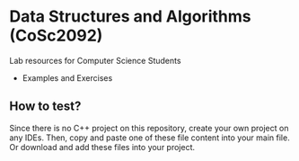 # Data Structures and Algorithms (CoSc2092)
Lab resources for Computer Science Students
- Examples and Exercises

## How to test?
Since there is no C++ project on this repository, create your own project on any IDEs.
Then, copy and paste one of these file content into your main file. Or download and add these files into your project.
